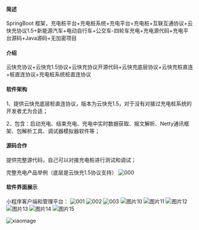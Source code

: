 #### 简述

SpringBoot 框架，充电桩平台+充电桩系统+充电平台+充电桩+互联互通协议+云快充协议1.5+新能源汽车+电动自行车+公交车-四轮车充电+充电源代码+充电平台源码+Java源码+无加密项目

#### 介绍
云快充协议+云快充1.5协议+云快充协议开源代码+云快充底层协议+云快充桩直连+桩直连协议+充电桩系统桩直连协议

#### 软件架构
1、提供云快充底层桩直连协议，版本为云快充1.5，对于没有对接过充电桩系统的开发者尤为合适；

2、包含：启动充电、结束充电、充电中实时数据获取、报文解析、Netty通讯框架、包解析工具、调试器模拟器软件等；

#### 源码合作

提供完整源代码，自己可以对接充电桩进行测试和调试；

完整充电产品举例（底层是云快充1.5协议支持）
![000](https://github.com/user-attachments/assets/999ba9ad-2fca-4682-b2ba-93d9075baf18)


#### 软件界面展示

小程序客户端和管理平台：
![001](https://github.com/user-attachments/assets/d2094fba-13b3-4262-8850-2359564d7e92)
![002](https://github.com/user-attachments/assets/504861f4-9815-4c5a-9774-1f0776389d2b)
![003](https://github.com/user-attachments/assets/92661fe6-38ab-4278-89f0-31f82f1bb655)
![图片10](https://github.com/user-attachments/assets/676b4685-f714-4166-b7f7-65149a4cb944)
![图片11](https://github.com/user-attachments/assets/9f890c96-041e-4dca-9c20-d901f039ebe0)
![图片12](https://github.com/user-attachments/assets/e8ac4b2e-6e14-4d14-9422-5cb9eec13fac)
![图片13](https://github.com/user-attachments/assets/51cccbea-b4f7-4daf-9a1a-5f409b352ea7)
![图片14](https://github.com/user-attachments/assets/79de98be-3e68-4694-9696-a73c15a8a39c)
![图片15](https://github.com/user-attachments/assets/e0720ee1-2b90-4d34-8830-ad8058fca358)

![xiaomage](https://github.com/user-attachments/assets/ef42db51-a90e-410f-aa18-f10707fe9d0b)












